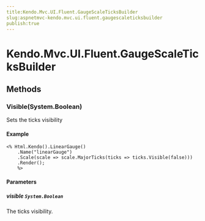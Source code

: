 ```yaml
---
title:Kendo.Mvc.UI.Fluent.GaugeScaleTicksBuilder
slug:aspnetmvc-kendo.mvc.ui.fluent.gaugescaleticksbuilder
publish:true
---
```


# Kendo.Mvc.UI.Fluent.GaugeScaleTicksBuilder

## Methods

### Visible(System.Boolean)
Sets the ticks visibility

#### Example
    <% Html.Kendo().LinearGauge()
        .Name("linearGauge")
        .Scale(scale => scale.MajorTicks(ticks => ticks.Visible(false)))
        .Render();
        %>

#### Parameters

##### visible `System.Boolean`
The ticks visibility.